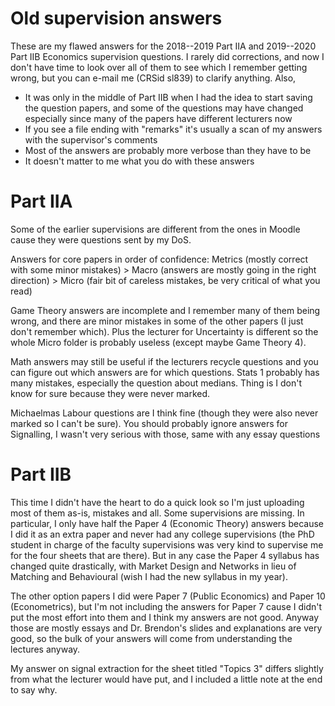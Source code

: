 # Old supervision answers
These are my flawed answers for the 2018--2019 Part IIA and 2019--2020 Part IIB Economics supervision questions. I rarely did corrections, and now I don't have time to look over all of them to see which I remember getting wrong, but you can e-mail me (CRSid sl839) to clarify anything. Also,

- It was only in the middle of Part IIB when I had the idea to start saving the question papers, and some of the questions may have changed especially since many of the papers have different lecturers now
- If you see a file ending with "remarks" it's usually a scan of my answers with the supervisor's comments
- Most of the answers are probably more verbose than they have to be
- It doesn't matter to me what you do with these answers

# Part IIA
Some of the earlier supervisions are different from the ones in Moodle cause they were questions sent by my DoS.

Answers for core papers in order of confidence: Metrics (mostly correct with some minor mistakes) > Macro (answers are mostly going in the right direction) > Micro (fair bit of careless mistakes, be very critical of what you read)

Game Theory answers are incomplete and I remember many of them being wrong, and there are minor mistakes in some of the other papers (I just don't remember which). Plus the lecturer for Uncertainty is different so the whole Micro folder is probably useless (except maybe Game Theory 4).

Math answers may still be useful if the lecturers recycle questions and you can figure out which answers are for which questions. Stats 1 probably has many mistakes, especially the question about medians. Thing is I don't know for sure because they were never marked.

Michaelmas Labour questions are I think fine (though they were also never marked so I can't be sure). You should probably ignore answers for Signalling, I wasn't very serious with those, same with any essay questions

# Part IIB
This time I didn't have the heart to do a quick look so I'm just uploading most of them as-is, mistakes and all. Some supervisions are missing. In particular, I only have half the Paper 4 (Economic Theory) answers because I did it as an extra paper and never had any college supervisions (the PhD student in charge of the faculty supervisions was very kind to supervise me for the four sheets that are there). But in any case the Paper 4 syllabus has changed quite drastically, with Market Design and Networks in lieu of Matching and Behavioural (wish I had the new syllabus in my year).

The other option papers I did were Paper 7 (Public Economics) and Paper 10 (Econometrics), but I'm not including the answers for Paper 7 cause I didn't put the most effort into them and I think my answers are not good. Anyway those are mostly essays and Dr. Brendon's slides and explanations are very good, so the bulk of your answers will come from understanding the lectures anyway.

My answer on signal extraction for the sheet titled "Topics 3" differs slightly from what the lecturer would have put, and I included a little note at the end to say why.
